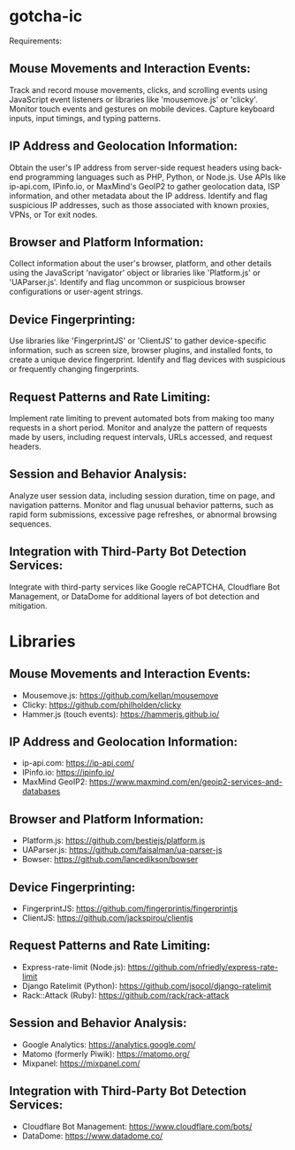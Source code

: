 # gotcha-ic


Requirements:

## Mouse Movements and Interaction Events:

Track and record mouse movements, clicks, and scrolling events using JavaScript event listeners or libraries like 'mousemove.js' or 'clicky'.
Monitor touch events and gestures on mobile devices.
Capture keyboard inputs, input timings, and typing patterns.

## IP Address and Geolocation Information:

Obtain the user's IP address from server-side request headers using back-end programming languages such as PHP, Python, or Node.js.
Use APIs like ip-api.com, IPinfo.io, or MaxMind's GeoIP2 to gather geolocation data, ISP information, and other metadata about the IP address.
Identify and flag suspicious IP addresses, such as those associated with known proxies, VPNs, or Tor exit nodes.

## Browser and Platform Information:

Collect information about the user's browser, platform, and other details using the JavaScript 'navigator' object or libraries like 'Platform.js' or 'UAParser.js'.
Identify and flag uncommon or suspicious browser configurations or user-agent strings.

## Device Fingerprinting:

Use libraries like 'FingerprintJS' or 'ClientJS' to gather device-specific information, such as screen size, browser plugins, and installed fonts, to create a unique device fingerprint.
Identify and flag devices with suspicious or frequently changing fingerprints.

## Request Patterns and Rate Limiting:

Implement rate limiting to prevent automated bots from making too many requests in a short period.
Monitor and analyze the pattern of requests made by users, including request intervals, URLs accessed, and request headers.

## Session and Behavior Analysis:

Analyze user session data, including session duration, time on page, and navigation patterns.
Monitor and flag unusual behavior patterns, such as rapid form submissions, excessive page refreshes, or abnormal browsing sequences.

## Integration with Third-Party Bot Detection Services:

Integrate with third-party services like Google reCAPTCHA, Cloudflare Bot Management, or DataDome for additional layers of bot detection and mitigation.


# Libraries

## Mouse Movements and Interaction Events:

- Mousemove.js: https://github.com/kellan/mousemove
- Clicky: https://github.com/philholden/clicky
- Hammer.js (touch events): https://hammerjs.github.io/

## IP Address and Geolocation Information:

- ip-api.com: https://ip-api.com/
- IPinfo.io: https://ipinfo.io/
- MaxMind GeoIP2: https://www.maxmind.com/en/geoip2-services-and-databases

## Browser and Platform Information:

- Platform.js: https://github.com/bestiejs/platform.js
- UAParser.js: https://github.com/faisalman/ua-parser-js
- Bowser: https://github.com/lancedikson/bowser

## Device Fingerprinting:

- FingerprintJS: https://github.com/fingerprintjs/fingerprintjs
- ClientJS: https://github.com/jackspirou/clientjs

## Request Patterns and Rate Limiting:

- Express-rate-limit (Node.js): https://github.com/nfriedly/express-rate-limit
- Django Ratelimit (Python): https://github.com/jsocol/django-ratelimit
- Rack::Attack (Ruby): https://github.com/rack/rack-attack

## Session and Behavior Analysis:
- Google Analytics: https://analytics.google.com/
- Matomo (formerly Piwik): https://matomo.org/
- Mixpanel: https://mixpanel.com/

## Integration with Third-Party Bot Detection Services:

- Cloudflare Bot Management: https://www.cloudflare.com/bots/
- DataDome: https://www.datadome.co/
